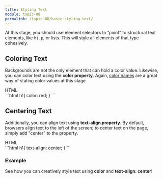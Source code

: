 ```yaml
---
title: Styling Text
module: topic-08
permalink: /topic-08/basic-styling-text/
---
```


<div class="divider-heading"></div>

At this stage, you should use element selectors to “point” to structural text elements, like `h1`, `p`, or lists. This will style all elements of that type cohesively.


## Coloring Text
Backgrounds are not the only element that can hold a color value. Likewise, you can color text using the **color property**. Again, <a href="https://www.w3schools.com/cssref/css_colors.asp" target="_blank">color names</a> are a great way of stating color values at this stage.

<div class="code-heading">
  <span class="html">HTML</span>
</div>
```html
  h1{
    color: red;
  } 
```


## Centering Text
Additionally, you can align text using **text-align property**. By default, browsers align text to the left of the screen; to center text on the page, simply add "center" to the property.

<div class="code-heading">
  <span class="html">HTML</span>
</div>
```html
  h1{
    text-align: center;
    } 
```


<div class="divider-pg"></div>


### Example
See how you can creatively style text using **color** and **text-align: center**!


<div class="external-embed">
  <p data-height="600" data-theme-id="30567" data-slug-hash="jOYNevY" data-default-tab="html,result" data-user="mart341" data-pen-title="Basic HTML Text Styling" class="codepen"></p>
</div>

